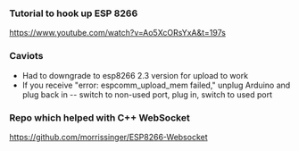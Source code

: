 ### Tutorial to hook up ESP 8266

https://www.youtube.com/watch?v=Ao5XcORsYxA&t=197s

### Caviots

- Had to downgrade to esp8266 2.3 version for upload to work
- If you receive "error: espcomm_upload_mem failed," unplug Arduino and plug back in
  -- switch to non-used port, plug in, switch to used port

### Repo which helped with C++ WebSocket

https://github.com/morrissinger/ESP8266-Websocket
